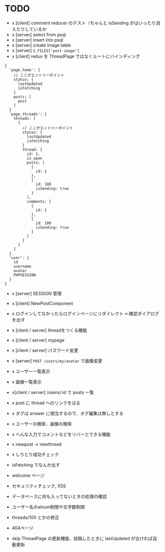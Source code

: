 # TODO
- x [client] comment reducer のテスト（ちゃんと isSending がはいったり消えたりしているか
- x [server] select from psql
- x [server] insert into psql
- x [server] create image table
- x [server] `$_FILES['post-image']`
- x [client] redux を ThreadPage ではなくルートにバインディング
```
{
  'page_home': {
    // ここがエントリーポイント
    status: {
      lastUpdated
      isFetching
    }
    posts: [
      post
    ]
  }
  'page_threads': {
    threads: [
      {
        // ここがエントリーポイント
        status: {
          lastUpdated
          isFetching
        }
        thread: {
          id: 1,
          is_open
          posts: [
            {
              id: 1
            },
            {
              id: 100
              isSending: true
            }
          ],
          comments: [
            {
              id: 1
            },
            {
              id: 100
              isSending: true
            }
          ]
        }
      }
    ]
  }
  'user': {
    id
    username
    avatar
    PHPSESSION
  }
}
```
- x [server] SESSION 管理
- x [client] NewPostComponent
- x ログインしてなかったらログインページにリダイレクト ←確認ダイアログを出す
- x [client / server] threadをつくる機能
- x [client / server] mypage
- x [client / server] パスワード変更
- x [server] `POST /users/my/avatar` で画像変更
- x ユーザー一覧表示
- x 画像一覧表示
- x[client / server] /users/:id で posts 一覧
- x post に thread へのリンクをはる
- x タグは answer に相当するので、タグ編集は無しとする
- x ユーザーの検索、画像の検索 
- x へんな入力でコメントなどをリバーとできる機能
- x newpost -> newthread
- x しりとり成功チェック
- isFetching でなんか出す
- welcome ページ
- セキュリティチェック, XSS
- データベースに何も入ってないときの処理の確認
- ユーザー名のalnum制限や文字数制限 
- threads/100 とかの修正
- 404ページ

- skip ThreadPage の更新機能、投稿したときに lastUpdated が古ければ自動更新
